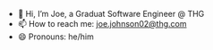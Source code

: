- 👋 Hi, I’m Joe, a Graduat Software Engineer @ THG
- 📫 How to reach me: joe.johnson02@thg.com
- 😄 Pronouns: he/him

<!---
THJoe/THJoe is a ✨ special ✨ repository because its `README.md` (this file) appears on your GitHub profile.
You can click the Preview link to take a look at your changes.
--->
